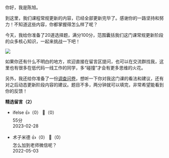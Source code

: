 你好，我是陈旭。

到这里，我们课程常规更新的内容，已经全部更新完毕了。感谢你的一路坚持和努力！不知道这些内容，你都掌握得怎么样了呢？

今天，我给你准备了20道选择题，满分100分，范围囊括我们这门课常规更新阶段的众多核心知识，一起来挑战一下吧！

[![](https://static001.geekbang.org/resource/image/28/a4/28d1be62669b4f3cc01c36466bf811a4.png?wh=1142x201)](http://time.geekbang.org/quiz/intro?act_id=3463&exam_id=9043)

如果你还有什么不明白的地方，欢迎直接在留言区提问，也可以在交流群找我，这里也有很多在低代码一线工作的同学，多“碰撞”才会有更多思维的火花。

另外，我还给你准备了一份[调查问卷](https://jinshuju.net/f/Kful30)，想听一下你对我这门课的看法和建议，还有对之后动态更新阶段内容的建议。题目不多，两分钟就可以填完，非常希望能看到你的反馈！
<div><strong>精选留言（2）</strong></div><ul>
<li><span>ifelse</span> 👍（0） 💬（0）<div>55分</div>2023-02-28</li><br/><li><span>术子米德</span> 👍（0） 💬（0）<div>怎么加到老师微信呢？</div>2022-05-03</li><br/>
</ul>